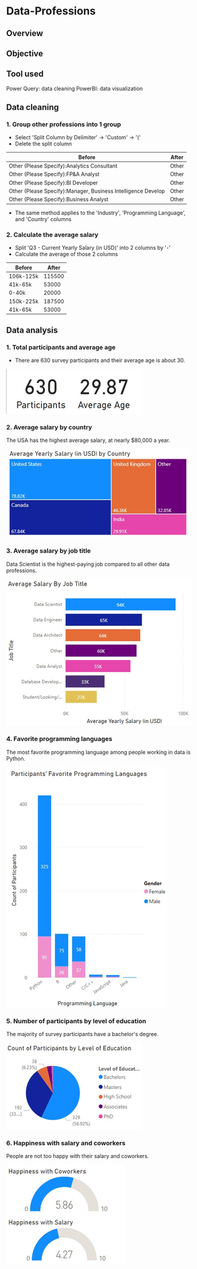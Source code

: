 # Data-Professions

## Overview

## Objective

## Tool used
Power Query: data cleaning
PowerBI: data visualization

## Data cleaning
### 1. Group other professions into 1 group
- Select 'Split Column by Delimiter' -> 'Custom' -> '('
- Delete the split column

| **Before**                                | **After**                                                                                   |
|---------------------------------------------|--------------------------------------------------------------------------------------------------|
| Other (Please Specify):Analytics Consultant  | Other |
| Other (Please Specify):FP&A Analyst | Other |
| Other (Please Specify):BI Developer  | Other |
| Other (Please Specify):Manager, Business Intelligence Develop | Other |
| Other (Please Specify):Business Analyst  | Other |

- The same method applies to the 'Industry', 'Programming Language', and 'Country' columns

### 2. Calculate the average salary
- Split 'Q3 - Current Yearly Salary (in USD)' into 2 columns by '-'
- Calculate the average of those 2 columns

| **Before**                                | **After**                                                                                   |
|---------------------------------------------|--------------------------------------------------------------------------------------------------|
| 106k-125k | 115500 |
| 41k-65k | 53000 |
| 0-40k | 20000 |
| 150k-225k | 187500 |
| 41k-65k | 53000 |

## Data analysis
### 1. Total participants and average age
- There are 630 survey participants and their average age is about 30.

![1](https://github.com/PhamTrungHieu2001/Data-Professions/blob/main/images/age.jpg)

### 2. Average salary by country
The USA has the highest average salary, at nearly $80,000 a year.

![2](https://github.com/PhamTrungHieu2001/Data-Professions/blob/main/images/country.jpg)

### 3. Average salary by job title
Data Scientist is the highest-paying job compared to all other data professions.

![3](https://github.com/PhamTrungHieu2001/Data-Professions/blob/main/images/job.jpg)

### 4. Favorite programming languages
The most favorite programming language among people working in data is Python.

![4](https://github.com/PhamTrungHieu2001/Data-Professions/blob/main/images/gender.jpg)

### 5. Number of participants by level of education
The majority of survey participants have a bachelor's degree.

![5](https://github.com/PhamTrungHieu2001/Data-Professions/blob/main/images/education.jpg)

### 6. Happiness with salary and coworkers 
People are not too happy with their salary and coworkers.

![6](https://github.com/PhamTrungHieu2001/Data-Professions/blob/main/images/happiness.jpg)

